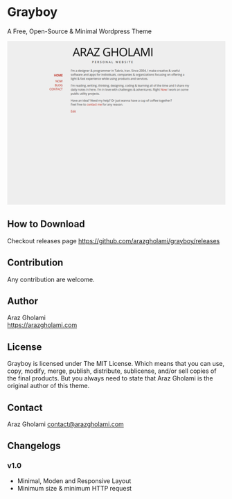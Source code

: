 # Grayboy
A Free, Open-Source &amp; Minimal Wordpress Theme

![Screenshot](screenshot.png)

## How to Download
Checkout releases page https://github.com/arazgholami/grayboy/releases

## Contribution
Any contribution are welcome.

## Author
Araz Gholami  
<https://arazgholami.com>

## License
Grayboy is licensed under The MIT License. Which means that you can use, copy, modify, merge, publish, distribute, sublicense, and/or sell copies of the final products. But you always need to state that Araz Gholami is the original author of this theme.

## Contact
Araz Gholami contact@arazgholami.com 

## Changelogs
### v1.0
- Minimal, Moden and Responsive Layout
- Minimum size & minimum HTTP request
